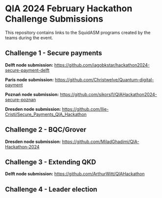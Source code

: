 # QIA 2024 February Hackathon Challenge Submissions

This repository contains links to the SquidASM programs created by the teams during the event.

## Challenge 1 - Secure payments
**Delft node submission:**
  https://github.com/iagobkstar/hackathon2024-secure-payment-delft

**Paris node submission:**
  https://github.com/Christwelve/Quantum-digital-payment

**Poznań node submission:**
  https://github.com/sikorsl1/QIAHackathon2024-secure-poznan

**Dresden node submission:**
  https://github.com/Ilie-Cristi/Secure_Payments_QIA_Hackathon

## Challenge 2 - BQC/Grover
**Dresden node submission:**
  https://github.com/MiladGhadimi/QIA-Hackathon-2024

## Challenge 3 - Extending QKD
**Delft node submission:**
  https://github.com/ArthurWitt/QIAHackathon

## Challenge 4 - Leader election
